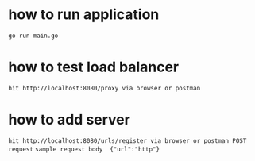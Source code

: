 # how to run application
`go run main.go`

# how to test load balancer
`hit http://localhost:8080/proxy via browser or postman`

# how to add server
`hit http://localhost:8080/urls/register via browser or postman POST request`
`sample request body  {"url":"http"} `
